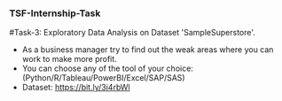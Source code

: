 ### TSF-Internship-Task
#Task-3: Exploratory Data Analysis on Dataset 'SampleSuperstore'.
- As a business manager try to find out the weak areas where you can work to make more profit.
- You can choose any of the tool of your choice:
  (Python/R/Tableau/PowerBI/Excel/SAP/SAS)
- Dataset: https://bit.ly/3i4rbWl

<!--
**RohitKumarBehera101/Rohitkumarbehera101** is a ✨ _special_ ✨ repository because its `README.md` (this file) appears on your GitHub profile.
This is one of the tasks given to us in the internship we are doing with The Sparks Foundation i.e GRIP(Graduate Rotational Internship Program )


Here are some ideas to get you started:

- 🔭 I’m currently working on ...
- 🌱 I’m currently learning ...
- 👯 I’m looking to collaborate on ...
- 🤔 I’m looking for help with ...
- 💬 Ask me about ...
- 📫 How to reach me: ...
- 😄 Pronouns: ...
- ⚡ Fun fact: ...
-->
